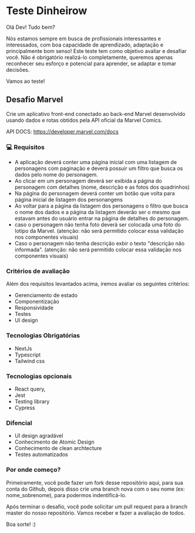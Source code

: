 # Teste Dinheirow
Olá Dev! Tudo bem?

Nós estamos sempre em busca de profissionais interessantes e interessados, com boa capacidade de aprendizado, adaptação e principalmente bom senso! Este teste tem como objetivo avaliar e desafiar você. Não é obrigatório realizá-lo completamente, queremos apenas reconhecer seu esforço e potencial para aprender, se adaptar e tomar decisões.

Vamos ao teste!

## Desafio Marvel
Crie um aplicativo front-end conectado ao back-end Marvel desenvolvido usando dados e rotas obtidos pela API oficial da Marvel Comics.

API DOCS: https://developer.marvel.com/docs

### 💻 Requisitos

- A aplicação deverá conter uma página inicial com uma listagem de personagens com paginação e deverá possuir um filtro que busca os dados pelo nome do personagem.
- Ao clicar em um personagem deverá ser exibida a página do personagem com detalhes (nome, descrição e as fotos dos quadrinhos)
- Na página do personagem deverá conter um botão que volta para página inicial de listagem dos personangens
- Ao voltar para a página da listagem dos personagens o filtro que busca o nome dos dados e a página da listagem deverão ser o mesmo que estavam antes do usuário entrar na página de detalhes do personagem.
- caso o personagem não tenha foto deverá ser colocada uma foto do lotipo da Marvel.
(atenção: não será permitido colocar essa validação nos componentes visuais)
- Caso o personagem não tenha descrição exbir o texto "descrição não informada". 
(atenção: não será permitido colocar essa validação nos componentes visuais)

### Critérios de avaliação
Além dos requisitos levantados acima, iremos avaliar os seguintes critérios:
  - Gerenciamento de estado
  - Componentização
  - Responsividade
  - Testes
  - UI design

### Tecnologias Obrigatórias
 - NextJs
 - Typescript
 - Tailwind css

### Tecnologias opcionais 
 - React query,
 - Jest
 - Testing library
 - Cypress

### Difencial
 - UI design agradável
 - Conhecimento de Atomic Design 
 - Conhecimento de clean archtecture
 - Testes automatizados

### Por onde começo?
Primeiramente, você pode fazer um fork desse repositório aqui, para sua conta do Github, depois disso crie uma branch nova com o seu nome (ex: nome_sobrenome), para podermos indentificá-lo.

Após terminar o desafio, você pode solicitar um pull request para a branch master do nosso repositório. Vamos receber e fazer a avaliação de todos.

Boa sorte! :)
